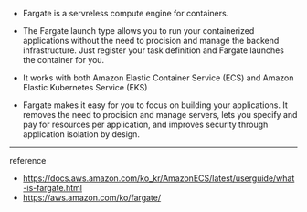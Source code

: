 
- Fargate is a servreless compute engine for containers.

- The Fargate launch type allows you to run your containerized applications without the need to procision and manage the backend infrastructure. Just register your task definition and Fargate launches the container for you.

- It works with both Amazon Elastic Container Service (ECS) and Amazon Elastic Kubernetes Service (EKS)
  
- Fargate makes it easy for you to focus on building your applications. It removes the need to procision and manage servers, lets you specify and pay for resources per application, and improves security through application isolation by design.

---
reference
- https://docs.aws.amazon.com/ko_kr/AmazonECS/latest/userguide/what-is-fargate.html
- https://aws.amazon.com/ko/fargate/